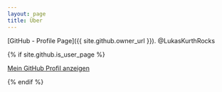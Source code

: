 ```yaml
---
layout: page
title: Über
---
```


[GitHub - Profile Page]({{ site.github.owner_url }}).
@LukasKurthRocks

{% if site.github.is_user_page %}
  <p class="view"><a href="{{ site.github.owner_url }}">Mein GitHub Profil anzeigen</a></p>
{% endif %}